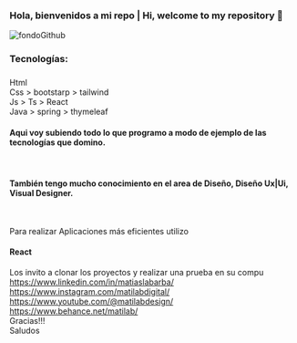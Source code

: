 ### Hola, bienvenidos a mi repo | Hi, welcome to my repository 👋

![fondoGithub](https://user-images.githubusercontent.com/81089218/206312961-04798610-bee6-4f82-863f-576faf147523.jpg)

<h3>Tecnologías:</h3>
<h3></h3>


Html </br>
Css > bootstarp > tailwind </br>
Js > Ts > React </br>
Java > spring > thymeleaf </br>

<h4>Aqui voy subiendo todo lo que programo a modo de ejemplo de las tecnologías que domino.</h4> </br>
<h4>También tengo mucho conocimiento en el area de Diseño, Diseño Ux|Ui, Visual Designer.</h4> </br>


Para realizar Aplicaciones más eficientes utilizo <h4>React</h4>


Los invito a clonar los proyectos y realizar una prueba en su compu </br>
https://www.linkedin.com/in/matiaslabarba/ </br>
https://www.instagram.com/matilabdigital/ </br>
https://www.youtube.com/@matilabdesign/ </br>
https://www.behance.net/matilab/ </br>
Gracias!!! </br>
Saludos

